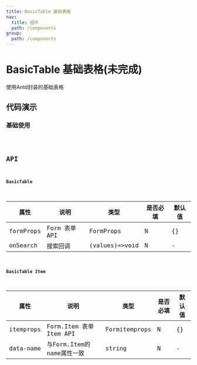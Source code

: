 ```yaml
---
title: BasicTable 基础表格
nav:
  title: 组件
  path: /components
group:
  path: /components
---
```


# BasicTable 基础表格(未完成)

使用Antd封装的基础表格

## 代码演示

### 基础使用

<code src="./demos/index.tsx" />

## API

#### BasicTable
| 属性      | 说明         | 类型           | 是否必填 | 默认值 |
| --------- | ------------ | -------------- | -------- | ------ |
| formProps | Form 表单API | FormProps      | N        | {}     |
| onSearch  | 搜索回调     | (values)=>void | N        | -      |

#### BasicTable Item
| 属性      | 说明                      | 类型          | 是否必填 | 默认值 |
| --------- | ------------------------- | ------------- | -------- | ------ |
| itemprops | Form.Item 表单Item API    | Formitemprops | N        | {}     |
| data-name | 与Form.Item的name属性一致 | string        | N        | -      |
